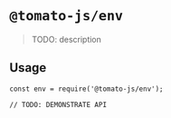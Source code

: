 # `@tomato-js/env`

> TODO: description

## Usage

```
const env = require('@tomato-js/env');

// TODO: DEMONSTRATE API
```
